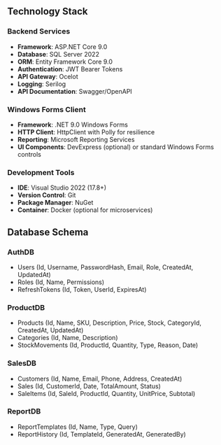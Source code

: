 ## Technology Stack

### Backend Services
- **Framework**: ASP.NET Core 9.0
- **Database**: SQL Server 2022
- **ORM**: Entity Framework Core 9.0
- **Authentication**: JWT Bearer Tokens
- **API Gateway**: Ocelot
- **Logging**: Serilog
- **API Documentation**: Swagger/OpenAPI

### Windows Forms Client
- **Framework**: .NET 9.0 Windows Forms
- **HTTP Client**: HttpClient with Polly for resilience
- **Reporting**: Microsoft Reporting Services
- **UI Components**: DevExpress (optional) or standard Windows Forms controls

### Development Tools
- **IDE**: Visual Studio 2022 (17.8+)
- **Version Control**: Git
- **Package Manager**: NuGet
- **Container**: Docker (optional for microservices)

## Database Schema

### AuthDB
- Users (Id, Username, PasswordHash, Email, Role, CreatedAt, UpdatedAt)
- Roles (Id, Name, Permissions)
- RefreshTokens (Id, Token, UserId, ExpiresAt)

### ProductDB
- Products (Id, Name, SKU, Description, Price, Stock, CategoryId, CreatedAt, UpdatedAt)
- Categories (Id, Name, Description)
- StockMovements (Id, ProductId, Quantity, Type, Reason, Date)

### SalesDB
- Customers (Id, Name, Email, Phone, Address, CreatedAt)
- Sales (Id, CustomerId, Date, TotalAmount, Status)
- SaleItems (Id, SaleId, ProductId, Quantity, UnitPrice, Subtotal)

### ReportDB
- ReportTemplates (Id, Name, Type, Query)
- ReportHistory (Id, TemplateId, GeneratedAt, GeneratedBy)